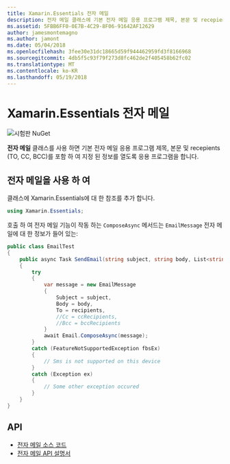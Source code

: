 ```yaml
---
title: Xamarin.Essentials 전자 메일
description: 전자 메일 클래스에 기본 전자 메일 응용 프로그램 제목, 본문 및 recepients (TO, CC, BCC)를 포함 하 여 지정 된 정보를 열도록 응용을 프로그램을 수 있습니다.
ms.assetid: 5FBB6FF0-0E7B-4C29-8F06-91642AF12629
author: jamesmontemagno
ms.author: jamont
ms.date: 05/04/2018
ms.openlocfilehash: 3fee30e31dc18665d59f944462959fd3f8166968
ms.sourcegitcommit: 4db5f5c93f79f273d8fc462de2f405458b62fc02
ms.translationtype: MT
ms.contentlocale: ko-KR
ms.lasthandoff: 05/19/2018
---
```

# <a name="xamarinessentials-email"></a>Xamarin.Essentials 전자 메일

![시험판 NuGet](~/media/shared/pre-release.png)

**전자 메일** 클래스를 사용 하면 기본 전자 메일 응용 프로그램 제목, 본문 및 recepients (TO, CC, BCC)를 포함 하 여 지정 된 정보를 열도록 응용 프로그램을 합니다.

## <a name="using-email"></a>전자 메일을 사용 하 여

클래스에 Xamarin.Essentials에 대 한 참조를 추가 합니다.

```csharp
using Xamarin.Essentials;
```

호출 하 여 전자 메일 기능이 작동 하는 `ComposeAsync` 메서드는 `EmailMessage` 전자 메일에 대 한 정보가 들어 있는:

```csharp
public class EmailTest
{
    public async Task SendEmail(string subject, string body, List<string> recipients)
    {
        try
        {
            var message = new EmailMessage
            {
                Subject = subject,
                Body = body,
                To = recipients,
                //Cc = ccRecipients,
                //Bcc = bccRecipients
            }
            await Email.ComposeAsync(message);
        }
        catch (FeatureNotSupportedException fbsEx)
        {
            // Sms is not supported on this device
        }
        catch (Exception ex)
        {
            // Some other exception occured
        }
    }
}
```

## <a name="api"></a>API

- [전자 메일 소스 코드](https://github.com/xamarin/Essentials/tree/master/Xamarin.Essentials/Email)
- [전자 메일 API 설명서](xref:Xamarin.Essentials.Email)
